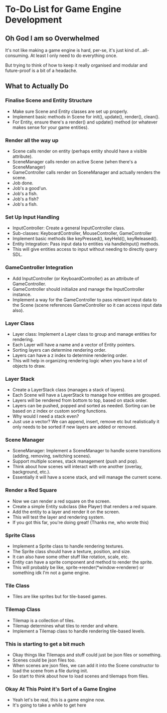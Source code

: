 # To-Do List for Game Engine Development

## Oh God I am so Overwhelmed

It's not like making a game engine is hard, per-se, it's just kind of...all-consuming. At least I only need to do everything once.

But trying to think of how to keep it really organised and modular and future-proof is a bit of a headache.

## What to Actually Do

### Finalise Scene and Entity Structure

* Make sure Scene and Entity classes are set up properly.
* Implement basic methods in Scene for init(), update(), render(), clean().
* For Entity, ensure there's a render() and update() method (or whatever makes sense for your game entities).

### Render all the way up

* Scene calls render on entity (perhaps entity should have a visible attribute).
* SceneManager calls render on active Scene (when there's a SceneManager)
* GameController calls render on SceneManager and actually renders the scene.
* Job done.
* Job's a good'un.
* Job's a fish.
* Job's a fish?
* Job's a fish.

### Set Up Input Handling

* InputController: Create a general InputController class.
* Sub-classes: KeyboardController, MouseController, GameController
* Implement basic methods like keyPressed(), keyHeld(), keyReleased().
* Entity Integration: Pass input data to entities via handleInput() methods.
* This will give entities access to input without needing to directly query SDL.

### GameController Integration

* Add InputController (or KeyboardController) as an attribute of GameController.
* GameController should initialize and manage the InputController instance.
* Implement a way for the GameController to pass relevant input data to the Scene (scene references GameController so it can access input data also).

### Layer Class

* Layer class: Implement a Layer class to group and manage entities for rendering.
* Each Layer will have a name and a vector of Entity pointers.
* Sorting layers can determine rendering order.
* Layers can have a z index to determine rendering order.
* This will help in organizing rendering logic when you have a lot of objects to draw.

### Layer Stack

* Create a LayerStack class (manages a stack of layers).
* Each Scene will have a LayerStack to manage how entities are grouped.
* Layers will be rendered from bottom to top, based on stack order.
* Layers can be pushed, popped and sorted as needed. Sorting can be based on z index or custom sorting functions.
* Why would I need a stack even?
* Just use a vector? We can append, insert, remove etc but realistically it only needs to be sorted if new layers are added or removed.

### Scene Manager

* SceneManager: Implement a SceneManager to handle scene transitions (adding, removing, switching scenes).
* Support multiple scenes, stack management (push and pop).
* Think about how scenes will interact with one another (overlay, background, etc.).
* Essentially it will have a scene stack, and will manage the current scene.

### Render a Red Square

* Now we can render a red square on the screen.
* Create a simple Entity subclass (like Player) that renders a red square.
* Add the entity to a layer and render it on the screen.
* This will test the layer and rendering system.
* If you got this far, you're doing great! (Thanks me, who wrote this)

### Sprite Class

* Implement a Sprite class to handle rendering textures.
* The Sprite class should have a texture, position, and size.
* It can also have some other stuff like rotation, scale, etc.
* Entity can have a sprite component and method to render the sprite.
* This will probably be like, sprite->render(*window->renderer) or something idk I'm not a game engine.

### Tile Class

* Tiles are like sprites but for tile-based games.

### Tilemap Class

* Tilemap is a collection of tiles.
* Tilemap determines what tiles to render and where.
* Implement a Tilemap class to handle rendering tile-based levels.

### This is starting to get a bit much

* Okay things like Tilemaps and stuff could just be json files or something.
* Scenes could be json files too.
* When scenes are json files, we can add it into the Scene constructor to load the scene from a file during init.
* So start to think about how to load scenes and tilemaps from files.

### Okay At This Point it's Sort of a Game Engine

* Yeah let's be real, this is a game engine now.
* It's going to take a while to get here
